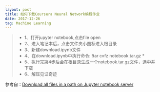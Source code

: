 ```yaml
---
layout: post
title: 如何下载Coursera Neural Network编程作业
date: 2017-12-26
tag: Machine Learning
---
```


>* 1、打开jupyter notebook,点击file open
>* 2、进入笔记本后，点击文件夹小图标进入根目录
>* 3、新建download.ipynb文件
>* 4、在download.ipynb中执行命令:    !tar cvfz notebook.tar.gz *
>* 5、执行完第4步后会在根目录生成一个notebook.tar.gz文件，选中并下载
>* 6、解压见证奇迹

参考自：[Download all files in a path on Jupyter notebook server](https://stackoverflow.com/questions/43042793/download-all-files-in-a-path-on-jupyter-notebook-server/47355754#47355754)